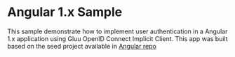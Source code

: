 # Angular 1.x Sample

This sample demonstrate how to implement user authentication in a Angular 1.x application using Gluu OpenID Connect Implicit Client. This app was built based on the seed project available in [Angular repo](https://github.com/angular/angular-seed)

